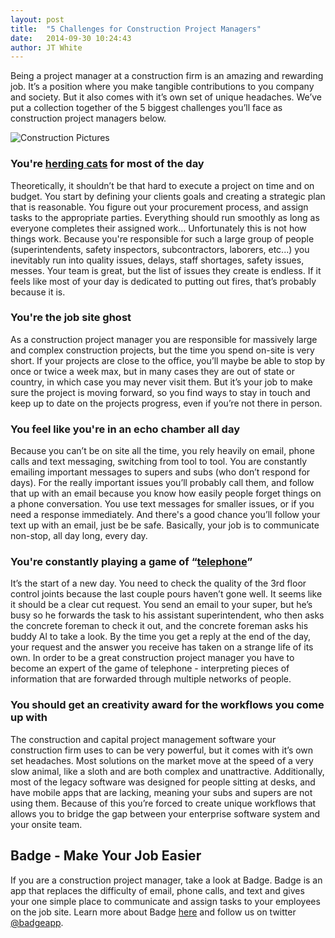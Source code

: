 ```yaml
---
layout: post
title:  "5 Challenges for Construction Project Managers"
date:   2014-09-30 10:24:43
author: JT White
---
```


Being a project manager at a construction firm is an amazing and rewarding job. It’s a position where you make tangible contributions to you company and society. But it also comes with it’s own set of unique headaches. We’ve put a collection together of the 5 biggest challenges you’ll face as construction project managers below.

![Construction Pictures](http://www.todayandtomorrow.net/wp-content/uploads/2008/07/iwan_baan_2.jpg)

### You're [herding cats](https://www.youtube.com/watch?v=Pk7yqlTMvp8) for most of the day


Theoretically, it shouldn’t be that hard to execute a project on time and on budget. You start by defining your clients goals and creating a strategic plan that is reasonable. You figure out your procurement process, and assign tasks to the appropriate parties. Everything should run smoothly as long as everyone completes their assigned work… Unfortunately this is not how things work. Because you're responsible for such a large group of people (superintendents, safety inspectors, subcontractors, laborers, etc...) you inevitably run into quality issues, delays, staff shortages, safety issues, messes. Your team is great, but the list of issues they create is endless. If it feels like most of your day is dedicated to putting out fires, that’s probably because it is. 

### You're the job site ghost

As a construction project manager you are responsible for massively large and complex construction projects, but the time you spend on-site is very short. If your projects are close to the office, you’ll maybe be able to stop by once or twice a week max, but in many cases they are out of state or country, in which case you may never visit them. But it’s your job to make sure the project is moving forward, so you find ways to stay in touch and keep up to date on the projects progress, even if you’re not there in person.

### You feel like you're in an echo chamber all day

Because you can’t be on site all the time, you rely heavily on email, phone calls and text messaging, switching from tool to tool. You are constantly emailing important messages to supers and subs (who don’t respond for days). For the really important issues you’ll probably call them, and follow that up with an email because you know how easily people forget things on a phone conversation. You use text messages for smaller issues, or if you need a response immediately. And there's a good chance you’ll follow your text up with an email, just be be safe. Basically, your job is to communicate non-stop, all day long, every day. 

### You're constantly playing a game of “[telephone](http://2.bp.blogspot.com/_ab2e8HVM5TU/TGH5Ww8T1UI/AAAAAAAADKM/PSGITrDJyNc/s1600/Recession-to-Depression.jpg)”


It’s the start of a new day. You need to check the quality of the 3rd floor control joints because the last couple pours haven’t gone well. It seems like it should be a clear cut request. You send an email to your super, but he’s busy so he forwards the task to his assistant superintendent, who then asks the concrete foreman to check it out, and the concrete foreman asks his buddy Al to take a look. By the time you get a reply at the end of the day, your request and the answer you receive has taken on a strange life of its own. In order to be a great construction project manager you have to become an expert of the game of telephone - interpreting pieces of information that are forwarded through multiple networks of people.  

### You should get an creativity award for the workflows you come up with

The construction and capital project management software your construction firm uses to can be very powerful, but it comes with it’s own set headaches. Most solutions on the market move at the speed of a very slow animal, like a sloth and are both complex and unattractive. Additionally, most of the legacy software was designed for people sitting at desks, and have mobile apps that are lacking, meaning your subs and supers are not using them. Because of this you’re forced to create unique workflows that allows you to bridge the gap between your enterprise software system and your onsite team.

## Badge - Make Your Job Easier

If you are a construction project manager, take a look at Badge. Badge is an app that replaces the difficulty of email, phone calls, and text and gives your one simple place to communicate and assign tasks to your employees on the job site. Learn more about Badge [here](https://www.badge.co/construction) and follow us on twitter [@badgeapp](https://twitter.com/badgeapp).